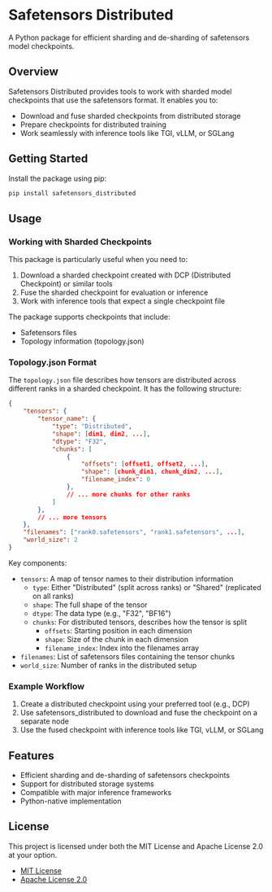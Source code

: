 # Safetensors Distributed

A Python package for efficient sharding and de-sharding of safetensors model checkpoints.

## Overview

Safetensors Distributed provides tools to work with sharded model checkpoints that use the safetensors format. It enables you to:

- Download and fuse sharded checkpoints from distributed storage
- Prepare checkpoints for distributed training
- Work seamlessly with inference tools like TGI, vLLM, or SGLang

## Getting Started

Install the package using pip:

```bash
pip install safetensors_distributed
```

## Usage

### Working with Sharded Checkpoints

This package is particularly useful when you need to:

1. Download a sharded checkpoint created with DCP (Distributed Checkpoint) or similar tools
2. Fuse the sharded checkpoint for evaluation or inference
3. Work with inference tools that expect a single checkpoint file

The package supports checkpoints that include:
- Safetensors files
- Topology information (topology.json)

### Topology.json Format

The `topology.json` file describes how tensors are distributed across different ranks in a sharded checkpoint. It has the following structure:

```json
{
    "tensors": {
        "tensor_name": {
            "type": "Distributed",
            "shape": [dim1, dim2, ...],
            "dtype": "F32",
            "chunks": [
                {
                    "offsets": [offset1, offset2, ...],
                    "shape": [chunk_dim1, chunk_dim2, ...],
                    "filename_index": 0
                },
                // ... more chunks for other ranks
            ]
        },
        // ... more tensors
    },
    "filenames": ["rank0.safetensors", "rank1.safetensors", ...],
    "world_size": 2
}
```

Key components:
- `tensors`: A map of tensor names to their distribution information
  - `type`: Either "Distributed" (split across ranks) or "Shared" (replicated on all ranks)
  - `shape`: The full shape of the tensor
  - `dtype`: The data type (e.g., "F32", "BF16")
  - `chunks`: For distributed tensors, describes how the tensor is split
    - `offsets`: Starting position in each dimension
    - `shape`: Size of the chunk in each dimension
    - `filename_index`: Index into the filenames array
- `filenames`: List of safetensors files containing the tensor chunks
- `world_size`: Number of ranks in the distributed setup

### Example Workflow

1. Create a distributed checkpoint using your preferred tool (e.g., DCP)
2. Use safetensors_distributed to download and fuse the checkpoint on a separate node
3. Use the fused checkpoint with inference tools like TGI, vLLM, or SGLang

## Features

- Efficient sharding and de-sharding of safetensors checkpoints
- Support for distributed storage systems
- Compatible with major inference frameworks
- Python-native implementation

## License

This project is licensed under both the MIT License and Apache License 2.0 at your option.

- [MIT License](LICENSE-MIT)
- [Apache License 2.0](LICENSE-APACHE)
